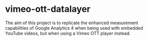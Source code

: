 # vimeo-ott-datalayer

The aim of this project is to replicate the enhanced measurement capabilities of Google Analytics 4 when being used with embedded YouTube videos, but when using a Vimeo OTT player instead.
